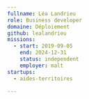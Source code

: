 ```yaml
---
fullname: Léa Landrieu
role: Business developer
domaine: Déploiement
github: lealandrieu
missions:
  - start: 2019-09-05
    end: 2024-12-31
    status: independent
    employer: malt
startups:
  - aides-territoires

---
```


